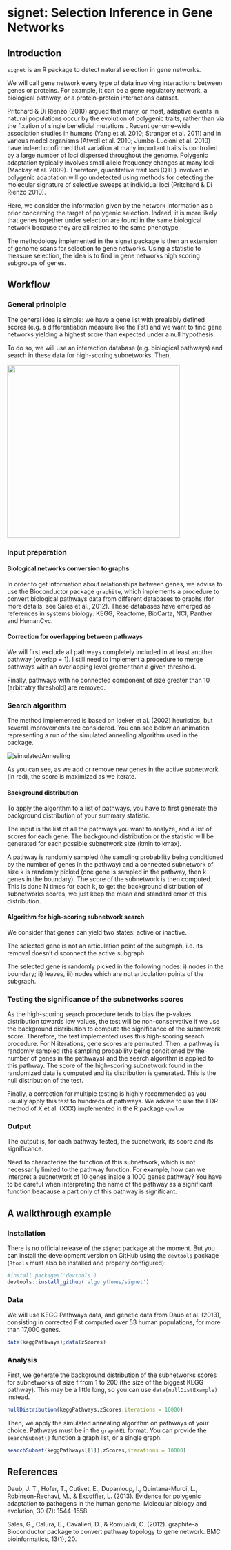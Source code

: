 # signet: Selection Inference in Gene Networks

## Introduction

`signet` is an R package to detect natural selection in gene networks.

We will call gene network every type of data involving interactions
between genes or proteins. For example, it can be a gene regulatory network, 
a biological pathway, or a protein-protein interactions dataset.

Pritchard & Di Rienzo (2010) argued that many, or most, adaptive events in 
natural populations occur by the evolution of polygenic traits, rather than 
via the fixation of single beneficial mutations . Recent genome-wide association
studies in humans (Yang et al. 2010; Stranger et al. 2011) and in various model 
organisms (Atwell et al. 2010; Jumbo-Lucioni et al. 2010) have indeed  confirmed
that  variation  at  many  important traits is controlled by a large number of 
loci dispersed throughout the genome. Polygenic adaptation typically involves 
small allele frequency changes at many loci (Mackay et al. 2009). Therefore, 
quantitative trait loci (QTL) involved in polygenic adaptation will go 
undetected using methods for detecting the molecular signature of selective 
sweeps at individual loci (Pritchard & Di Rienzo 2010).

Here, we consider the information given by the network information as 
a prior concerning the target of polygenic selection. Indeed, it is more likely
that genes together under selection are found in the same biological network
because they are all related to the same phenotype.

The methodology implemented in the signet package is then an extension of 
genome scans for selection to gene networks. Using a statistic to measure
selection, the idea is to find in gene networks high scoring subgroups of genes.

## Workflow

### General principle

The general idea is simple: we have a gene list with prealably defined scores 
(e.g. a differentiation measure like the Fst) and we want to find gene networks
yielding a highest score than expected under a null hypothesis.

To do so, we will use an interaction database (e.g. biological pathways) and
search in these data for high-scoring subnetworks. Then, 

<img src="misc/workflow.png" width="400">

### Input preparation

#### Biological networks conversion to graphs

In order to get information about relationships between genes,
we advise to use the Bioconductor package `graphite`, which implements a 
procedure to convert biological pathways data from different databases to 
graphs (for more details, see Sales et al., 2012). 
These databases have emerged as references in systems biology:
KEGG, Reactome, BioCarta, NCI, Panther and HumanCyc.

#### Correction for overlapping between pathways

We will first exclude all pathways completely included in at least another 
pathway (overlap = 1). I still need to implement a procedure to merge pathways 
with an overlapping level greater than a given threshold.

Finally, pathways with no connected component of size greater than 10 
(arbitratry threshold) are removed.

### Search algorithm

The method implemented is based on Ideker et al. (2002) heuristics, 
but several improvements are considered. You can see below an animation 
representing a run of the simulated annealing algorithm used in the package.

![simulatedAnnealing](misc/anim_50fps.gif)

As you can see, as we add or remove new genes in the active subnetwork (in red),
the score is maximized as we iterate.

#### Background distribution

To apply the algorithm to a list of pathways, you have to first generate the 
background distribution of your summary statistic.

The input is the list of all the pathways you want to analyze, and a list of 
scores for each gene. The background distribution or the statistic will be 
generated for each possible subnetwork size (kmin to kmax).

A pathway is randomly sampled (the sampling probability being conditioned by 
the number of genes in the pathway) and a connected subnetwork of size k is 
randomly picked (one gene is sampled in the pathway, then k genes in the 
boundary). The score of the subnetwork is then computed. This is done N times 
for each k, to get the background distribution of subnetworks scores, we just 
keep the mean and standard error of this distribution.

#### Algorithm for high-scoring subnetwork search

We consider that genes can yield two states: active or inactive.

The selected gene is not an articulation point of the subgraph, i.e. its 
removal doesn’t disconnect the active subgraph.

The selected gene is randomly picked in the following nodes: i) nodes in 
the boundary; ii) leaves, iii) nodes which are not articulation points of 
the subgraph.

### Testing the significance of the subnetworks scores

As the high-scoring search procedure tends to bias the p-values distribution 
towards low values, the test will be non-conservative if we use the background 
distribution to compute the significance of the subnetwork score. Therefore, 
the test implemented uses this high-scoring search procedure. For N iterations, 
gene scores are permuted. Then, a pathway is randomly sampled (the sampling 
probability being conditioned by the number of genes in the pathways) and 
the search algorithm is applied to this pathway. The score of the high-scoring 
subnetwork found in the randomized data is computed and its distribution is
generated. This is the null distribution of the test.

Finally, a correction for multiple testing is highly recommended as you usually
apply this test to hundreds of pathways. We advise to use the FDR 
method of X et al. (XXX) implemented in the R package `qvalue`.

### Output

The output is, for each pathway tested, the subnetwork, its score and its 
significance.

Need to characterize the function of this subnetwork, which is not necessarily 
limited to the pathway function. For example, how can we interpret a subnetwork 
of 10 genes inside a 1000 genes pathway? 
You have to be careful when 
interpreting the name of the pathway as a significant function beacause 
a part only of this pathway is significant.


## A walkthrough example

### Installation

There is no official release of the `signet` package at the moment. 
But you can install the development version on GitHub using the `devtools` 
package (`Rtools` must also be installed and properly configured):

```r
#install.packages('devtools')
devtools::install_github('algorythmes/signet')
```

### Data

We will use KEGG Pathways data, and genetic data from Daub et al. (2013), 
consisting in corrected Fst computed over 53 human populations, 
for more than 17,000 genes.

```r
data(keggPathways);data(zScores)
```

### Analysis

First, we generate the background distribution of the subnetworks scores 
for subnetworks of size f from 1 to 200 (the size of the biggest KEGG pathway). 
This may be a little long, so you can use `data(nullDistExample)` instead.

```r
nullDistribution(keggPathways,zScores,iterations = 10000)
```
Then, we apply the simulated annealing algorithm 
on pathways of your choice. Pathways must be in the `graphNEL` format. 
You can provide the `searchSubnet()` function a graph list, or a single graph.

```r
searchSubnet(keggPathways[[1]],zScores,iterations = 10000)
```

## References

Daub, J. T., Hofer, T., Cutivet, E., Dupanloup, I., Quintana-Murci, L., 
Robinson-Rechavi, M., & Excoffier, L. (2013). Evidence for polygenic 
adaptation to pathogens in the human genome. Molecular biology and evolution, 
30 (7): 1544-1558.

Sales, G., Calura, E., Cavalieri, D., & Romualdi, C. (2012). 
graphite-a Bioconductor package to convert pathway topology to gene network. 
BMC bioinformatics, 13(1), 20.
